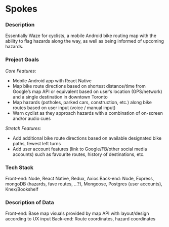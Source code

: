 # Spokes

### Description
Essentially Waze for cyclists, a mobile Android bike routing map with the ability to flag hazards along the way, as well as being informed of upcoming hazards. 


### Project Goals
*Core Features:* 

* Mobile Android app with React Native
* Map bike route directions based on shortest distance/time from Google’s map API or equivalent based on user’s location (GPS/network) and a single destination in downtown Toronto
* Map hazards (potholes, parked cars, construction, etc.) along bike routes based on user input (voice / manual input)
* Warn cyclist as they approach hazards with a combination of on-screen and/or audio cues

*Stretch Features:* 

* Add additional bike route directions based on available designated bike paths, fewest left turns
* Add user account features (link to Google/FB/other social media accounts) such as favourite routes, history of destinations, etc.


### Tech Stack
Front-end: Node, React Native, Redux, Axios
Back-end: Node, Express, mongoDB (hazards, fave routes, …?), Mongoose, Postgres (user accounts), Knex/Bookshelf


### Description of Data
Front-end: Base map visuals provided by map API with layout/design according to UX input
Back-end: Route coordinates, hazard coordinates
